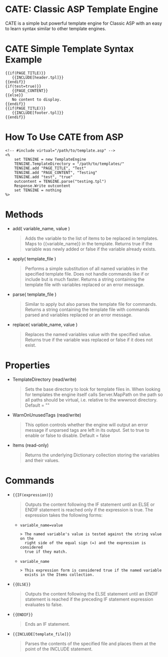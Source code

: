 CATE: Classic ASP Template Engine
=================================

CATE is a simple but powerful template engine for Classic ASP with an easy to learn syntax similar to other template engines.

CATE Simple Template Syntax Example
===================================

    {{if(PAGE_TITLE)}}
       {{INCLUDE[header.tpl]}}
    {{endif}}
    {if(test=true)}}
       {{PAGE_CONTENT}}
    {{else}}
       No content to display.
    {{endif}}
    {{if(PAGE_TITLE)}}
       {{INCLUDE[footer.tpl]}}
    {{endif}}

How To Use CATE from ASP
========================
    <!-- #include virtual="/path/to/template.asp" -->
    <%
        set TENGINE = new TemplateEngine
        TENGINE.TemplateDirectory = "/path/to/templates/"
        TENGINE.add "PAGE_TITLE", "Test"
        TENGINE.add "PAGE_CONTENT", "Testing"
        TENGINE.add "test", "true"
        outcontent = TENGINE.parse("testing.tpl")
        Response.Write outcontent
        set TENGINE = nothing
    %>

Methods
=======

  * add( variable_name, value )

    > Adds the variable to the list of items to be replaced in templates.
      Maps to {{variable_name}} in the template. Returns true if the
      variable was newly added or false if the variable already exists.

  * apply( template_file )

    > Performs a simple substitution of all named variables in the
      specified template file. Does not handle commands like if or include
      but is much faster. Returns a string containing the template file
      with variables replaced or an error message.

  * parse( template_file )

    > Similar to apply but also parses the template file for commands.
      Returns a string containing the template file with commands parsed
      and variables replaced or an error message.

  * replace( variable_name, value )

    > Replaces the named variables value with the specified value.
      Returns true if the variable was replaced or false if it does not exist.

Properties
==========

  * TemplateDirectory (read/write)

    > Sets the base directory to look for template files in.
      When looking for templates the engine itself calls Server.MapPath on the
      path so all paths should be virtual, i.e. relative to the wwwroot
      directory. Default = ""

  * WarnOnUnusedTags (read/write)

    > This option controls whether the engine will output an error message
      if unparsed tags are left in its output. Set to true to enable or
      false to disable. Default = false

  * Items (read-only)

    > Returns the underlying Dictionary collection storing the variables and their values.

Commands
========

* `{{IF(expression)}}`

    > Outputs the content following the IF statement until an ELSE or
      ENDIF statement is reached only if the expression is true. The expression
      takes the following forms:

    * `variable_name=value`

          > The named variable's value is tested against the string value on the
            right side of the equal sign (=) and the expression is considered
            true if they match.

    * `variable_name`

          > This expression form is considered true if the named variable
            exists in the Items collection.

* `{{ELSE}}`

    > Outputs the content following the ELSE statement until an ENDIF
      statement is reached if the preceding IF statement expression
      evaluates to false.

* `{{ENDIF}}`

    > Ends an IF statement.

* `{{INCLUDE[template_file]}}`

    > Parses the contents of the specified file and places them at the point
      of the INCLUDE statement.
